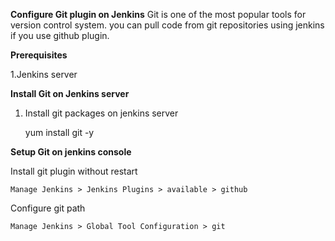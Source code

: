 **Configure Git plugin on Jenkins**
Git is one of the most popular tools for version control system. you can pull code from git repositories using jenkins if you use github plugin.

**Prerequisites**

1.Jenkins server

**Install Git on Jenkins server**


1. Install git packages on jenkins server

    yum install git -y

**Setup Git on jenkins console**

Install git plugin without restart
    
    Manage Jenkins > Jenkins Plugins > available > github

Configure git path

    Manage Jenkins > Global Tool Configuration > git